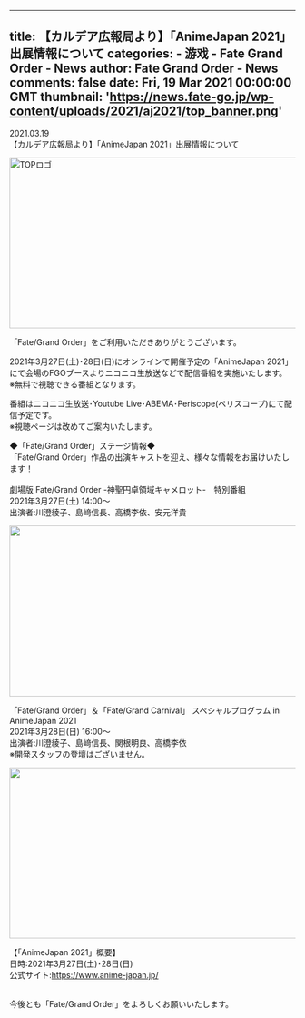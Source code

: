 
---
title: 【カルデア広報局より】「AnimeJapan 2021」出展情報について
categories: 
    - 游戏
    - Fate Grand Order - News
author: Fate Grand Order - News
comments: false
date: Fri, 19 Mar 2021 00:00:00 GMT
thumbnail: 'https://news.fate-go.jp/wp-content/uploads/2021/aj2021/top_banner.png'
---

<div>   
<div class="title-box">
                <div class="date">2021.03.19</div>
                <div class="title">【カルデア広報局より】「AnimeJapan 2021」出展情報について</div>
              </div>


<p></p>



<!-- block -->
<p><img src="https://news.fate-go.jp/wp-content/uploads/2021/aj2021/top_banner.png" alt="TOPロゴ" width="800" height="300" referrerpolicy="no-referrer"><br></p>

<p>
「Fate/Grand Order」をご利用いただきありがとうございます。
</p>

<p>
2021年3月27日(土)･28日(日)にオンラインで開催予定の「AnimeJapan 2021」にて会場のFGOブースよりニコニコ生放送などで配信番組を実施いたします。<br>
※無料で視聴できる番組となります。
</p>

<p>
番組はニコニコ生放送･Youtube Live･ABEMA･Periscope(ペリスコープ)にて配信予定です。<br>
※視聴ページは改めてご案内いたします。
</p>

<p>
<span class="diamond">◆</span><span class="strong">「Fate/Grand Order」ステージ情報</span><span class="diamond">◆</span><br>
「Fate/Grand Order」作品の出演キャストを迎え、様々な情報をお届けいたします！<br>
<br>
<span class="strong">劇場版 Fate/Grand Order -神聖円卓領域キャメロット-　特別番組</span><br>
2021年3月27日(土) 14:00～<br>
出演者:川澄綾子、島﨑信長、高橋李依、安元洋貴
</p>

<p><img src="https://news.fate-go.jp/wp-content/uploads/2021/aj2021/info_image_02.png" width="800" height="300" referrerpolicy="no-referrer"><br></p>

<p>
<span class="strong">「Fate/Grand Order」＆「Fate/Grand Carnival」 スペシャルプログラム in AnimeJapan 2021</span><br>
2021年3月28日(日) 16:00～<br>
出演者:川澄綾子、島﨑信長、関根明良、高橋李依<br>
※開発スタッフの登壇はございません。
</p>

<p><img src="https://news.fate-go.jp/wp-content/uploads/2021/aj2021/info_image_03.png" width="800" height="300" referrerpolicy="no-referrer"><br></p>

<p>
<span class="strong">【「AnimeJapan 2021」概要】</span><br>
日時:2021年3月27日(土)･28日(日)<br>
公式サイト:<span class="strong"><a href="https://www.anime-japan.jp/" target="_blank">https://www.anime-japan.jp/</a></span>
</p>
<!--block-->


<!-- block -->
<p>
<br>
今後とも「Fate/Grand Order」をよろしくお願いいたします。</p>
<!-- /block -->

<!-- block -->

              
</div>
            